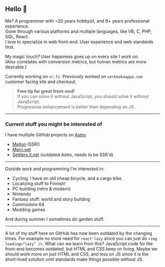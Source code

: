 ## Hello 👋

Me? A programmer with ~20 years hobbyist, and 9+ years professional experience.<br>
Gone through various platforms and multiple languages, like VB, C, PHP, SQL, React.<br>
I love to specialize in web front-end. User experience and web standards first.<br>

My magic touch? User happiness goes up on every site I work on.<br >
(Also correlates with conversion metrics, but human metrics are more desirable.)

Currently working on `vr.fi`. Previously worked on `verkkokauppa.com` customer facing site and checkout.

> **Free tip for great front-end!**<br />
> If you can solve it without JavaScript, you should solve it without JavaScript.<br />
> Progressive enhancement is better than depending on JS.

---

### Current stuff you might be interested of

I have multiple GitHub projects on [Astro](https://astro.build):

- [Mellon](https://github.com/Merri/mellon.kontu.me) (SSR!)
- [Merri.net](https://github.com/Merri/merri.net)
- [Settlers II.net](https://github.com/Merri/settlers2) (outdated Astro, needs to be SSR'd)

---

Outside work and programming I'm interested in:

- Cycling. I have an old cheap bicycle, and a cargo bike.
- Localizing stuff to Finnish!
- PC building (retro & modern)
- Nintendo
- Fantasy stuff: world and story building
- Commodore 64
- Modding games

And during summer I sometimes do garden stuff.

---

A lot of my stuff here on GitHub has now been outdated by the changing times. For example no more need for `react-lazy` since you can just do `<img loading="lazy" />`. What can we learn from this? JavaScript code for the front-end becomes outdated, but HTML and CSS keep on living. Maybe we should work more on just HTML and CSS, and less on JS since it is the short-lived solution until standards make things possible without JS.
